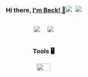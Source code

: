 <div align="center">
    <div style="display: flex; flex-direction: column; align-items: center;">
        <div style="display: flex; justify-content: center; align-items: center; text-align: center;">
                <h3>Hi there, <a href="https://portfolio-luishbeck.vercel.app/">I'm Beck! 👋</a></h3>
            <a href="https://www.linkedin.com/in/luísbeck">
                <img src="https://skillicons.dev/icons?i=linkedin" style="margin-right: 10px;" />
            </a>
            <a href="https://www.instagram.com/beck_luis_/">
                <img src="https://skillicons.dev/icons?i=instagram" />
            </a>
        </div>
        <br>
        <div style="display: flex; justify-content: center;">
            <img src="https://api.githubtrends.io/user/svg/LuisHBeck/repos?time_range=all_time&group=other&loc_metric=changed&theme=dark" style="margin-right: 10px;" />
            <img src="https://github-readme-stats.vercel.app/api?username=LuisHBeck&show_icons=true&theme=dark&hide_border=false&locale=en&include_private=true" style="margin-left: 10px;" />
        </div>
        <br>
        <div>
            <h3>Tools 🖥️</h3>
            <div>
                <img src="https://skillicons.dev/icons?i=java,spring,docker,git,py,django,&perline=6" width="80%" height="80%" />
            </div>
        </div>
    </div>
</div>
